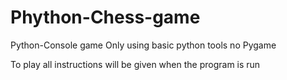 # Phython-Chess-game

Python-Console game
Only using basic python tools no Pygame

To play all instructions will be given when the program is run
